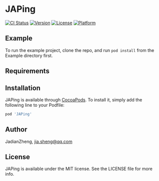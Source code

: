 # JAPing

[![CI Status](https://img.shields.io/travis/JadianZheng/JAPing.svg?style=flat)](https://travis-ci.org/JadianZheng/JAPing)
[![Version](https://img.shields.io/cocoapods/v/JAPing.svg?style=flat)](https://cocoapods.org/pods/JAPing)
[![License](https://img.shields.io/cocoapods/l/JAPing.svg?style=flat)](https://cocoapods.org/pods/JAPing)
[![Platform](https://img.shields.io/cocoapods/p/JAPing.svg?style=flat)](https://cocoapods.org/pods/JAPing)

## Example

To run the example project, clone the repo, and run `pod install` from the Example directory first.

## Requirements

## Installation

JAPing is available through [CocoaPods](https://cocoapods.org). To install
it, simply add the following line to your Podfile:

```ruby
pod 'JAPing'
```

## Author

JadianZheng, jia.sheng@qq.com

## License

JAPing is available under the MIT license. See the LICENSE file for more info.
